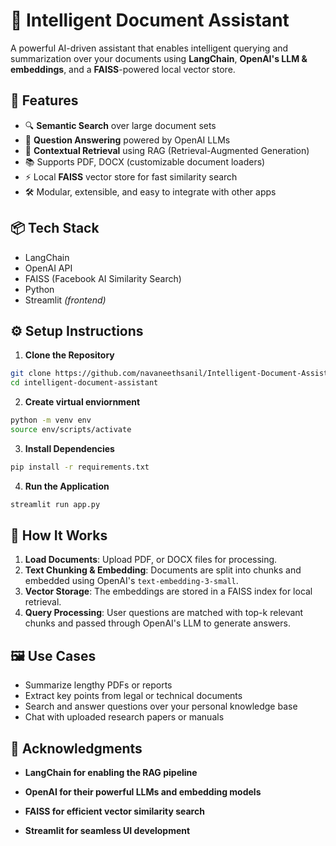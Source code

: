 # 🧠 Intelligent Document Assistant

A powerful AI-driven assistant that enables intelligent querying and summarization over your documents using **LangChain**, **OpenAI's LLM & embeddings**, and a **FAISS**-powered local vector store.

## 🚀 Features

- 🔍 **Semantic Search** over large document sets  
- 🤖 **Question Answering** powered by OpenAI LLMs  
- 🧠 **Contextual Retrieval** using RAG (Retrieval-Augmented Generation)  
- 📚 Supports PDF, DOCX (customizable document loaders)  
- ⚡ Local **FAISS** vector store for fast similarity search  
- 🛠️ Modular, extensible, and easy to integrate with other apps  

## 📦 Tech Stack

- LangChain  
- OpenAI API  
- FAISS (Facebook AI Similarity Search)  
- Python  
- Streamlit *(frontend)*  

## ⚙️ Setup Instructions

1. **Clone the Repository**

```bash
git clone https://github.com/navaneethsanil/Intelligent-Document-Assistant.git
cd intelligent-document-assistant
```

2. **Create virtual enviornment**

```bash
python -m venv env
source env/scripts/activate
```

3. **Install Dependencies**

```bash
pip install -r requirements.txt
```


4. **Run the Application**

```bash
streamlit run app.py
```

## 🧠 How It Works

1. **Load Documents**: Upload PDF, or DOCX files for processing.
2. **Text Chunking & Embedding**: Documents are split into chunks and embedded using OpenAI's `text-embedding-3-small`.
3. **Vector Storage**: The embeddings are stored in a FAISS index for local retrieval.
4. **Query Processing**: User questions are matched with top-k relevant chunks and passed through OpenAI's LLM to generate answers.

## 🖼️ Use Cases

- Summarize lengthy PDFs or reports  
- Extract key points from legal or technical documents  
- Search and answer questions over your personal knowledge base  
- Chat with uploaded research papers or manuals  


## 🙌 Acknowledgments
- **LangChain for enabling the RAG pipeline**

- **OpenAI for their powerful LLMs and embedding models**

- **FAISS for efficient vector similarity search**

- **Streamlit for seamless UI development**


